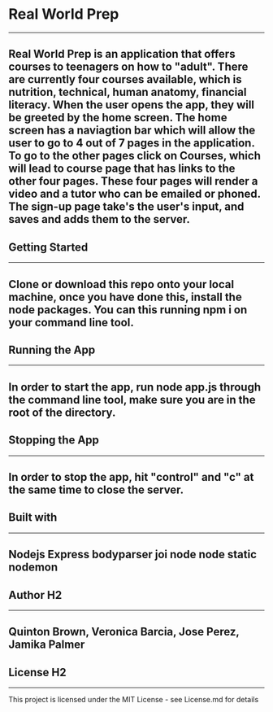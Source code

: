 # Real World Prep 
---
Real World Prep is an application that offers courses to teenagers on how to "adult". There are currently four courses
available, which is nutrition, technical, human anatomy, financial literacy. When the user opens the app, they will be greeted 
by the home screen. The home screen has a naviagtion bar which will allow the user to go to 4 out of 7 pages in the application.
To go to the other pages click on Courses, which will lead to course page that has links to the other four pages. These four
pages will render a video and a tutor who can be emailed or phoned. The sign-up page take's the user's input, and saves and
adds them to the server.
---
## Getting Started 
---
Clone or download this repo onto your local machine, once you have done this, install the node packages. You can this running 
npm i on your command line tool.
---
## Running the App 
---
In order to start the app, run node app.js through the command line tool, make sure you are in the root of the directory.
---
## Stopping the App 
---
In order to stop the app, hit "control" and "c" at the same time to close the server.
---
## Built with 
---
Nodejs
Express
bodyparser
joi
node
node static
nodemon
---
## Author H2
---
Quinton Brown, Veronica Barcia, Jose Perez, Jamika Palmer
---
## License H2
---
This project is licensed under the MIT License - see License.md for details
